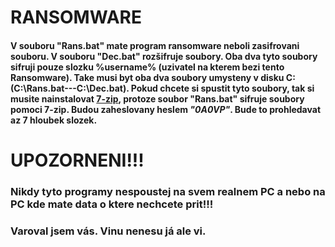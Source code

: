 # RANSOMWARE
#### V souboru "Rans.bat" mate program ransomware neboli zasifrovani souboru. V souboru "Dec.bat" rozšifruje soubory. Oba dva tyto soubory sifruji pouze slozku %username% (uzivatel na kterem bezi tento Ransomware). Take musi byt oba dva soubory umysteny v disku C: (C:\\Rans.bat---C:\\Dec.bat). Pokud chcete si spustit tyto soubory, tak si musite nainstalovat **[7-zip](https://www.7-zip.org/)**, protoze soubor "Rans.bat" sifruje soubory pomoci 7-zip. Budou zaheslovany heslem ***"0A0VP"***. Bude to prohledavat az 7 hloubek slozek.

# UPOZORNENI!!!
### Nikdy tyto programy nespoustej na svem realnem PC a nebo na PC kde mate data o ktere nechcete prit!!!
### Varoval jsem vás. Vinu nenesu já ale vi.
